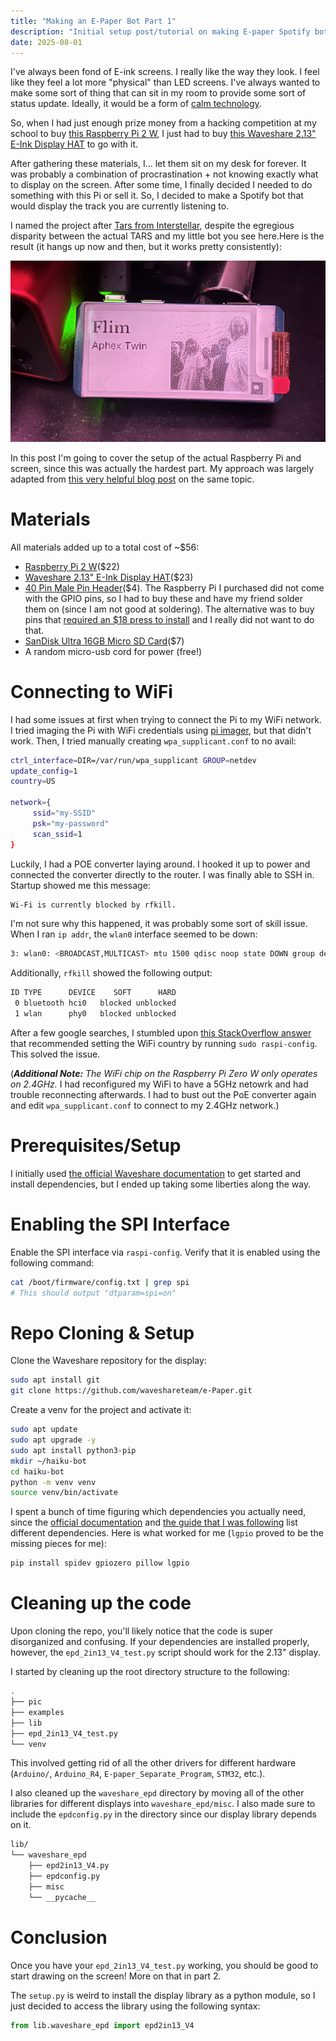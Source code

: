 ```yaml
---
title: "Making an E-Paper Bot Part 1"
description: "Initial setup post/tutorial on making E-paper Spotify bot."
date: 2025-08-01
---
```


I've always been fond of E-ink screens. I really like the way they look. I feel like they feel a lot more "physical" than LED screens. I've always wanted to make some sort of thing that can sit in my room to provide some sort of status update. Ideally, it would be a form of [calm technology](https://calmtech.com/).

So, when I had just enough prize money from a hacking competition at my school to buy [this Raspberry Pi 2 W](https://www.amazon.com/Raspberry-Zero-Bluetooth-RPi-2W/dp/B09LH5SBPS?s=electronics&sr=1-1), I just had to buy [this Waveshare 2.13" E-Ink Display HAT](https://www.amazon.com/dp/B071S8HT76) to go with it.

After gathering these materials, I... let them sit on my desk for forever. It was probably a combination of procrastination + not knowing exactly what to display on the screen. After some time, I finally decided I needed to do something with this Pi or sell it. So, I decided to make a Spotify bot that would display the track you are currently listening to.

I named the project after [Tars from Interstellar](https://interstellarfilm.fandom.com/wiki/TARS), despite the egregious disparity between the actual TARS and my little bot you see here.Here is the result (it hangs up now and then, but it works pretty consistently): 

![spotify bot](/public/img/spotify_bot.jpg)

In this post I'm going to cover the setup of the actual Raspberry Pi and screen, since this was actually the hardest part. My approach was largely adapted from [this very helpful blog post](http://johnj.com/posts/e-paper-rpi-display/) on the same topic.

# Materials

All materials added up to a total cost of ~$56:
* [Raspberry Pi 2 W](https://www.amazon.com/Raspberry-Zero-Bluetooth-RPi-2W/dp/B09LH5SBPS?s=electronics&sr=1-1)($22)
* [Waveshare 2.13" E-Ink Display HAT](https://www.amazon.com/dp/B071S8HT76)($23)
* [40 Pin Male Pin Header](https://vilros.com/products/40-pin-2-x-20-male-header-raspberry-pi-zero-w)($4). The Raspberry Pi I purchased did not come with the GPIO pins, so I had to buy these and have my friend solder them on (since I am not good at soldering). The alternative was to buy pins that [required an $18 press to install](https://www.amazon.com/Vilros-Solderless-Hammer-Header-Raspberry/dp/B09XVPYYTX?sr=8-2) and I really did not want to do that.   
* [SanDisk Ultra 16GB Micro SD Card](https://www.amazon.com/dp/B074B4P7KD)($7)
* A random micro-usb cord for power (free!)

# Connecting to WiFi

I had some issues at first when trying to connect the Pi to my WiFi network. I tried imaging the Pi with WiFi credentials using [pi imager](https://github.com/raspberrypi/rpi-imager), but that didn't work. Then, I tried manually creating `wpa_supplicant.conf` to no avail:

```bash
ctrl_interface=DIR=/var/run/wpa_supplicant GROUP=netdev
update_config=1
country=US

network={
     ssid="my-SSID"
     psk="my-password"
     scan_ssid=1
}
```

Luckily, I had a POE converter laying around. I hooked it up to power and connected the converter directly to the router. I was finally able to SSH in. Startup showed me this message:

```txt
Wi-Fi is currently blocked by rfkill.
```

I'm not sure why this happened, it was probably some sort of skill issue. When I ran `ip addr`, the `wlan0` interface seemed to be down:

```bash
3: wlan0: <BROADCAST,MULTICAST> mtu 1500 qdisc noop state DOWN group default qlen 1000
```

Additionally, `rfkill` showed the following output:

```bash
ID TYPE      DEVICE    SOFT      HARD
 0 bluetooth hci0   blocked unblocked
 1 wlan      phy0   blocked unblocked
```

After a few google searches, I stumbled upon [this StackOverflow answer](https://raspberrypi.stackexchange.com/questions/123717/how-to-disable-wi-fi-is-currently-blocked-by-rfkill-message) that recommended setting the WiFi country by running `sudo raspi-config`. This solved the issue.

(***Additional Note:** The WiFi chip on the Raspberry Pi Zero W only operates on 2.4GHz.* I had reconfigured my WiFi to have a 5GHz netowrk and had trouble reconnecting afterwards. I had to bust out the PoE converter again and edit `wpa_supplicant.conf` to connect to my 2.4GHz network.)

# Prerequisites/Setup

I initially used [the official Waveshare documentation](https://www.waveshare.com/wiki/2.13inch_e-Paper_HAT_Manual#Working_With_Raspberry_Pi) to get started and install dependencies, but I ended up taking some liberties along the way.

# Enabling the SPI Interface

Enable the SPI interface via `raspi-config`. Verify that it is enabled using the following command:

```bash
cat /boot/firmware/config.txt | grep spi
# This should output "dtparam=spi=on"
```

# Repo Cloning & Setup

Clone the Waveshare repository for the display:

```bash
sudo apt install git
git clone https://github.com/waveshareteam/e-Paper.git
```

Create a venv for the project and activate it:

```bash
sudo apt update
sudo apt upgrade -y
sudo apt install python3-pip
mkdir ~/haiku-bot
cd haiku-bot
python -m venv venv
source venv/bin/activate
```

I spent a bunch of time figuring which dependencies you actually need, since the [official documentation](https://www.waveshare.com/wiki/2.13inch_e-Paper_HAT_Manual#Python) and [the guide that I was following](http://johnj.com/posts/e-paper-rpi-display/) list different dependencies. Here is what worked for me (`lgpio` proved to be the missing pieces for me):

```bash
pip install spidev gpiozero pillow lgpio
```


# Cleaning up the code

Upon cloning the repo, you'll likely notice that the code is super disorganized and confusing. If your dependencies are installed properly, however, the `epd_2in13_V4_test.py` script should work for the 2.13" display.

I started by cleaning up the root directory structure to the following:

```bash
.
├── pic
├── examples
├── lib
├── epd_2in13_V4_test.py
└── venv
```

This involved getting rid of all the other drivers for different hardware (`Arduino/`, `Arduino_R4`, `E-paper_Separate_Program`, `STM32`, etc.).

I also cleaned up the `waveshare_epd` directory by moving all of the other libraries for different displays into `waveshare_epd/misc`. I also made sure to include the `epdconfig.py` in the directory since our display library depends on it.

```bash
lib/
└── waveshare_epd
    ├── epd2in13_V4.py
    ├── epdconfig.py
    ├── misc
    └── __pycache__
```

# Conclusion

Once you have your `epd_2in13_V4_test.py` working, you should be good to start drawing on the screen! More on that in part 2.

The `setup.py` is weird to install the display library as a python module, so I just decided to access the library using the following syntax:

```python
from lib.waveshare_epd import epd2in13_V4
```